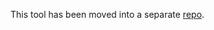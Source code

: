 This tool has been moved into a separate [repo](https://github.com/IQAndreas/github-issues-import).
